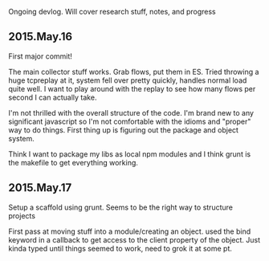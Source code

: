 Ongoing devlog. Will cover research stuff, notes, and progress

2015.May.16
-----------
First major commit!

The main collector stuff works.  Grab flows, put them in ES.  Tried throwing a huge tcpreplay at it, system fell over pretty quickly, handles normal load quite well.  I want to play around with the replay to see how many flows per second I can actually take.

I'm not thrilled with the overall structure of the code.  I'm brand new to any significant javascript so I'm not comfortable with the idioms and "proper" way to do things.  First thing up is figuring out the package and object system.

Think I want to package my libs as local npm modules and I think grunt is the makefile to get everything working.

2015.May.17
-----------

Setup a scaffold using grunt.  Seems to be the right way to structure projects

First pass at moving stuff into a module/creating an object.  used the bind keyword in a callback to get access to the client property of the object.  Just kinda typed until things seemed to work, need to grok it at some pt.





